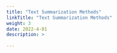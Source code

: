 ```yaml
---
title: "Text Summarization Methods"
linkTitle: "Text Summarization Methods"
weight: 3
date: 2022-4-01
description: >
  
---
```

